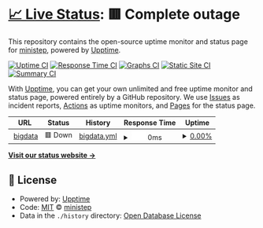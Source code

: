 # [📈 Live Status](https://demo.upptime.js.org): <!--live status--> **🟥 Complete outage**

This repository contains the open-source uptime monitor and status page for [ministep](https://demo.upptime.js.org), powered by [Upptime](https://github.com/upptime/upptime).

[![Uptime CI](https://github.com/kemistep/upptime_site/workflows/Uptime%20CI/badge.svg)](https://github.com/kemistep/upptime_site/actions?query=workflow%3A%22Uptime+CI%22)
[![Response Time CI](https://github.com/kemistep/upptime_site/workflows/Response%20Time%20CI/badge.svg)](https://github.com/kemistep/upptime_site/actions?query=workflow%3A%22Response+Time+CI%22)
[![Graphs CI](https://github.com/kemistep/upptime_site/workflows/Graphs%20CI/badge.svg)](https://github.com/kemistep/upptime_site/actions?query=workflow%3A%22Graphs+CI%22)
[![Static Site CI](https://github.com/kemistep/upptime_site/workflows/Static%20Site%20CI/badge.svg)](https://github.com/kemistep/upptime_site/actions?query=workflow%3A%22Static+Site+CI%22)
[![Summary CI](https://github.com/kemistep/upptime_site/workflows/Summary%20CI/badge.svg)](https://github.com/kemistep/upptime_site/actions?query=workflow%3A%22Summary+CI%22)

With [Upptime](https://upptime.js.org), you can get your own unlimited and free uptime monitor and status page, powered entirely by a GitHub repository. We use [Issues](https://github.com/kemistep/upptime_site/issues) as incident reports, [Actions](https://github.com/kemistep/upptime_site/actions) as uptime monitors, and [Pages](https://demo.upptime.js.org) for the status page.

<!--start: status pages-->
<!-- This summary is generated by Upptime (https://github.com/upptime/upptime) -->
<!-- Do not edit this manually, your changes will be overwritten -->
<!-- prettier-ignore -->
| URL | Status | History | Response Time | Uptime |
| --- | ------ | ------- | ------------- | ------ |
| <img alt="" src="https://icons.duckduckgo.com/ip3/bigdata.ministep.cn.ico" height="13"> [bigdata](https://bigdata.ministep.cn/) | 🟥 Down | [bigdata.yml](https://github.com/kemistep/upptime/commits/HEAD/history/bigdata.yml) | <details><summary><img alt="Response time graph" src="./graphs/bigdata/response-time-week.png" height="20"> 0ms</summary><br><a href="https://bigdata.ministep.cn//history/bigdata"><img alt="Response time 3574" src="https://img.shields.io/endpoint?url=https%3A%2F%2Fraw.githubusercontent.com%2Fkemistep%2Fupptime%2FHEAD%2Fapi%2Fbigdata%2Fresponse-time.json"></a><br><a href="https://bigdata.ministep.cn//history/bigdata"><img alt="24-hour response time 0" src="https://img.shields.io/endpoint?url=https%3A%2F%2Fraw.githubusercontent.com%2Fkemistep%2Fupptime%2FHEAD%2Fapi%2Fbigdata%2Fresponse-time-day.json"></a><br><a href="https://bigdata.ministep.cn//history/bigdata"><img alt="7-day response time 0" src="https://img.shields.io/endpoint?url=https%3A%2F%2Fraw.githubusercontent.com%2Fkemistep%2Fupptime%2FHEAD%2Fapi%2Fbigdata%2Fresponse-time-week.json"></a><br><a href="https://bigdata.ministep.cn//history/bigdata"><img alt="30-day response time 1104" src="https://img.shields.io/endpoint?url=https%3A%2F%2Fraw.githubusercontent.com%2Fkemistep%2Fupptime%2FHEAD%2Fapi%2Fbigdata%2Fresponse-time-month.json"></a><br><a href="https://bigdata.ministep.cn//history/bigdata"><img alt="1-year response time 1710" src="https://img.shields.io/endpoint?url=https%3A%2F%2Fraw.githubusercontent.com%2Fkemistep%2Fupptime%2FHEAD%2Fapi%2Fbigdata%2Fresponse-time-year.json"></a></details> | <details><summary><a href="https://bigdata.ministep.cn//history/bigdata">0.00%</a></summary><a href="https://bigdata.ministep.cn//history/bigdata"><img alt="All-time uptime 75.07%" src="https://img.shields.io/endpoint?url=https%3A%2F%2Fraw.githubusercontent.com%2Fkemistep%2Fupptime%2FHEAD%2Fapi%2Fbigdata%2Fuptime.json"></a><br><a href="https://bigdata.ministep.cn//history/bigdata"><img alt="24-hour uptime 0.00%" src="https://img.shields.io/endpoint?url=https%3A%2F%2Fraw.githubusercontent.com%2Fkemistep%2Fupptime%2FHEAD%2Fapi%2Fbigdata%2Fuptime-day.json"></a><br><a href="https://bigdata.ministep.cn//history/bigdata"><img alt="7-day uptime 0.00%" src="https://img.shields.io/endpoint?url=https%3A%2F%2Fraw.githubusercontent.com%2Fkemistep%2Fupptime%2FHEAD%2Fapi%2Fbigdata%2Fuptime-week.json"></a><br><a href="https://bigdata.ministep.cn//history/bigdata"><img alt="30-day uptime 0.00%" src="https://img.shields.io/endpoint?url=https%3A%2F%2Fraw.githubusercontent.com%2Fkemistep%2Fupptime%2FHEAD%2Fapi%2Fbigdata%2Fuptime-month.json"></a><br><a href="https://bigdata.ministep.cn//history/bigdata"><img alt="1-year uptime 37.66%" src="https://img.shields.io/endpoint?url=https%3A%2F%2Fraw.githubusercontent.com%2Fkemistep%2Fupptime%2FHEAD%2Fapi%2Fbigdata%2Fuptime-year.json"></a></details>

<!--end: status pages-->

[**Visit our status website →**](https://demo.upptime.js.org)

## 📄 License

- Powered by: [Upptime](https://github.com/upptime/upptime)
- Code: [MIT](./LICENSE) © [ministep](https://demo.upptime.js.org)
- Data in the `./history` directory: [Open Database License](https://opendatacommons.org/licenses/odbl/1-0/)
